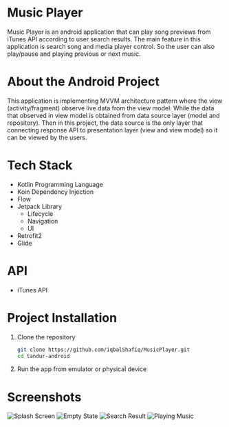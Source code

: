 # Music Player
Music Player is an android application that can play song previews from iTunes API according to user search results. The main feature in this application is search song and media player control.
So the user can also play/pause and playing previous or next music.

# About the Android Project
This application is implementing MVVM architecture pattern where the view (activity/fragment) observe live data from the view model. 
While the data that observed in view model is obtained from data source layer (model and repository). 
Then in this project, the data source is the only layer that connecting response API to presentation layer (view and view model) so it can be viewed by the users.

# Tech Stack
- Kotlin Programming Language
- Koin Dependency Injection
- Flow
- Jetpack Library
  - Lifecycle
  - Navigation
  - UI
- Retrofit2
- Glide

# API
- iTunes API

# Project Installation
1. Clone the repository

   ```sh
   git clone https://github.com/iqbalShafiq/MusicPlayer.git
   cd tandur-android
   ```
   
2. Run the app from emulator or physical device 

# Screenshots
![Splash Screen](https://i.ibb.co/nPP0fS2/Splash-Screen.jpg)
![Empty State](https://i.ibb.co/v3gV2qm/Empty-State.jpg)
![Search Result](https://i.ibb.co/6F2vnQL/Search-Result.jpg)
![Playing Music](https://i.ibb.co/pL8K16h/Playing-Music.jpg)
